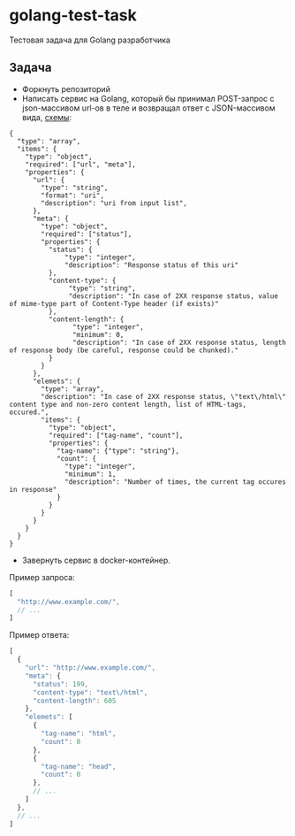# golang-test-task
Тестовая задача для Golang разработчика


## Задача

- Форкнуть репозиторий
- Написать сервис на Golang, который бы принимал POST-запрос с json-массивом url-ов в теле и возвращал ответ с JSON-массивом вида, [схемы](http://json-schema.org/):

```
{
  "type": "array",
  "items": {
    "type": "object",
    "required": ["url", "meta"],
    "properties": {
      "url": {
        "type": "string",
        "format": "uri",
        "description": "uri from input list",
      },
      "meta": {
        "type": "object",
        "required": ["status"],
        "properties": {
          "status": {
              "type": "integer",
              "description": "Response status of this uri"
          },
          "content-type": {
               "type": "string",
               "description": "In case of 2XX response status, value of mime-type part of Content-Type header (if exists)"
          },
          "content-length": {
                "type": "integer",
                "minimum": 0,
                "description": "In case of 2XX response status, length of response body (be careful, response could be chunked)."
          }
        }
      },
      "elemets": {
        "type": "array",
        "description": "In case of 2XX response status, \"text\/html\" content type and non-zero content length, list of HTML-tags, occured.",
        "items": {
          "type": "object",
          "required": ["tag-name", "count"],
          "properties": {
            "tag-name": {"type": "string"},
            "count": {
              "type": "integer",
              "minimum": 1,
              "description": "Number of times, the current tag occures in response"
            }
          }
        }
      }
    }
  }
}
```

- Завернуть сервис в docker-контейнер.

Пример запроса:
```js
[
  "http://www.example.com/",
  // ...
]
```
Пример ответа:
```js
[
  {
    "url": "http://www.example.com/",
    "meta": {
      "status": 199,
      "content-type": "text\/html",
      "content-length": 605
    },
    "elemets": [
      {
        "tag-name": "html",
        "count": 0
      },
      {
        "tag-name": "head",
        "count": 0
      },
      // ...
    ]
  },
  // ...
]
```

